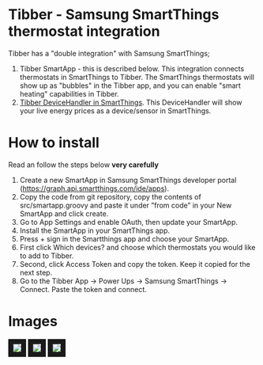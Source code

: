 # Tibber - Samsung SmartThings thermostat integration
Tibber has a "double integration" with Samsung SmartThings;
1. Tibber SmartApp - this is described below. This integration connects thermostats in SmartThings to Tibber. The SmartThings thermostats will show up as "bubbles" in the Tibber app, and you can enable "smart heating" capabilities in Tibber.
2. [Tibber DeviceHandler in SmartThings](https://github.com/tibbercom/tibber-smartthings-app/tree/master/src/Device%20handlers). This DeviceHandler will show your live energy prices as a device/sensor in SmartThings.

# How to install
Read an follow the steps below **very carefully**
1. Create a new SmartApp in Samsung SmartThings developer portal (https://graph.api.smartthings.com/ide/apps).
2. Copy the code from git repository, copy the contents of src/smartapp.groovy and paste it under ”from code” in your New SmartApp and click create.
3. Go to App Settings and enable OAuth, then update your SmartApp.
4. Install the SmartApp in your SmartThings app.
5. Press + sign in the Smartthings app and choose your SmartApp.
6. First click Which devices? and choose which thermostats you would like to add to Tibber.
7. Second, click Access Token and copy the token. Keep it copied for the next step.
8. Go to the Tibber App -> Power Ups -> Samsung SmartThings -> Connect. Paste the token and connect.

# Images
<img src="Images/new-smartthings-app-1.png" border="10" />
<img src="Images/new-smartthings-app-1.png" border="10" />
<img src="Images/token.png" border="10" />
